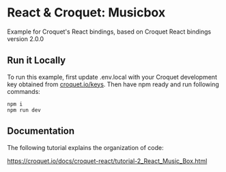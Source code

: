 # React & Croquet: Musicbox

Example for Croquet's React bindings, based on Croquet React bindings version 2.0.0

## Run it Locally

To run this example, first update .env.local with your Croquet development key obtained from [croquet.io/keys](https://croquet.io/keys). Then have npm ready and run following commands:

    npm i
    npm run dev
    
## Documentation

The following tutorial explains the organization of code:

https://croquet.io/docs/croquet-react/tutorial-2_React_Music_Box.html


